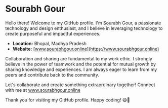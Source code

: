 
# Sourabh Gour

Hello there! Welcome to my GitHub profile. I'm Sourabh Gour, a passionate technology and design enthusiast, and I believe in leveraging technology to create purposeful and impactful experiences. 

- **Location:** Bhopal, Madhya Pradesh
- **Website:** [www.sourabhgour.online](https://www.sourabhgour.online)

Collaboration and sharing are fundamental to my work ethic. I strongly believe in the power of teamwork and the potential for mutual growth by sharing knowledge and experiences. I am always eager to learn from my peers and contribute back to the community.

Let's collaborate and create something extraordinary together! Connect with me at www.sourabhgour.online

Thank you for visiting my GitHub profile. Happy coding! 😄🚀
